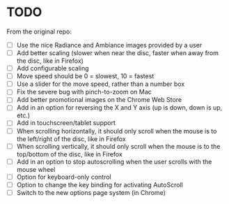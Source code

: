 # TODO

From the original repo:

- [ ] Use the nice Radiance and Ambiance images provided by a user
- [ ] Add better scaling (slower when near the disc, faster when away from the disc, like in Firefox)
- [ ] Add configurable scaling
- [ ] Move speed should be 0 = slowest, 10 = fastest
- [ ] Use a slider for the move speed, rather than a number box
- [ ] Fix the severe bug with pinch-to-zoom on Mac
- [ ] Add better promotional images on the Chrome Web Store
- [ ] Add in an option for reversing the X and Y axis (up is down, down is up, etc.)
- [ ] Add in touchscreen/tablet support
- [ ] When scrolling horizontally, it should only scroll when the mouse is to the left/right of the disc, like in Firefox
- [ ] When scrolling vertically, it should only scroll when the mouse is to the top/bottom of the disc, like in Firefox
- [ ] Add in an option to stop autoscrolling when the user scrolls with the mouse wheel
- [ ] Option for keyboard-only control
- [ ] Option to change the key binding for activating AutoScroll
- [ ] Switch to the new options page system (in Chrome)
